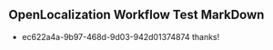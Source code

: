 ## OpenLocalization Workflow Test MarkDown
* ec622a4a-9b97-468d-9d03-942d01374874 thanks!

<!--HONumber=Jul16_HO2-->


